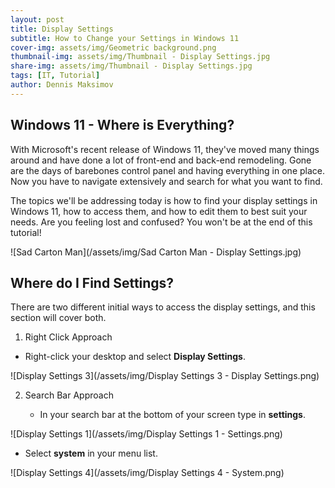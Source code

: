 ```yaml
---
layout: post
title: Display Settings
subtitle: How to Change your Settings in Windows 11
cover-img: assets/img/Geometric background.png
thumbnail-img: assets/img/Thumbnail - Display Settings.jpg
share-img: assets/img/Thumbnail - Display Settings.jpg
tags: [IT, Tutorial]
author: Dennis Maksimov
---
```


## Windows 11 - Where is Everything?

With Microsoft's recent release of Windows 11, they've moved many things around and have done a lot of front-end and back-end remodeling. Gone are the days of barebones control panel and having everything in one place. Now you have to navigate extensively and search for what you want to find. 

The topics we'll be addressing today is how to find your display settings in Windows 11, how to access them, and how to edit them to best suit your needs. Are you feeling lost and confused? You won't be at the end of this tutorial! 

![Sad Carton Man](/assets/img/Sad Carton Man - Display Settings.jpg)

## Where do I Find Settings?

There are two different initial ways to access the display settings, and this section will cover both.

1. Right Click Approach
   
* Right-click your desktop and select **Display Settings**.

![Display Settings 3](/assets/img/Display Settings 3 - Display Settings.png)

2. Search Bar Approach

   * In your search bar at the bottom of your screen type in **settings**.

![Display Settings 1](/assets/img/Display Settings 1 - Settings.png)

   * Select **system** in your menu list.

![Display Settings 4](/assets/img/Display Settings 4 - System.png)
